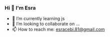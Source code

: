 ### Hi 👋   I'm Esra

- 🌱 I’m currently learning js
- 👯 I’m looking to collaborate on ...
- 📫 How to reach me: esracebi.81@gmail.com

